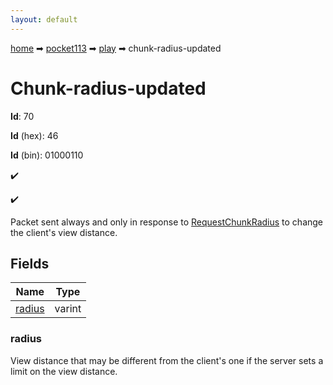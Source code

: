 ```yaml
---
layout: default
---
```


[home](/) ➡ [pocket113](/protocol/pocket113) ➡ [play](/protocol/pocket113/play) ➡ chunk-radius-updated

# Chunk-radius-updated

**Id**: 70

**Id** (hex): 46

**Id** (bin): 01000110

✔️

✔️

Packet sent always and only in response to [RequestChunkRadius](#play_request-chunk-radius) to change the client's view distance.

## Fields

Name | Type
---|---
[radius](#radius) | varint

### radius

View distance that may be different from the client's one if the server sets a limit on the view distance.

